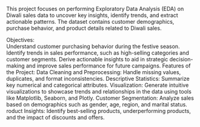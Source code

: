 This project focuses on performing Exploratory Data Analysis (EDA) on Diwali sales data to uncover key insights, identify trends, and extract actionable patterns. The dataset contains customer demographics, purchase behavior, and product details related to Diwali sales.

Objectives:		
	Understand customer purchasing behavior during the festive season.
	Identify trends in sales performance, such as high-selling categories and customer segments.
	Derive actionable insights to aid in strategic decision-making and improve sales performance for future campaigns.
Features of the Project:
	Data Cleaning and Preprocessing: Handle missing values, duplicates, and format inconsistencies.
	Descriptive Statistics: Summarize key numerical and categorical attributes.
	Visualization: Generate intuitive visualizations to showcase trends and relationships in the data using tools like Matplotlib, Seaborn, and Plotly.
	Customer Segmentation: Analyze sales based on demographics such as gender, age, region, and marital status.
	roduct Insights: Identify best-selling products, underperforming products, and the impact of discounts and offers.
